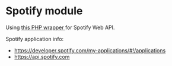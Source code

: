 # Spotify module

Using [this PHP wrapper ](http://jwilsson.github.io/spotify-web-api-php/) for Spotify Web API.

Spotify application info:

- https://developer.spotify.com/my-applications/#!/applications
- https://api.spotify.com

